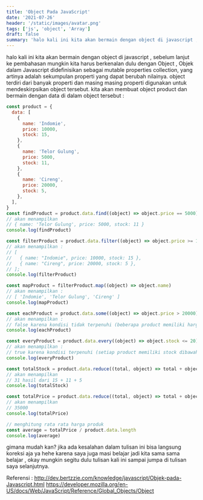 ```yaml
---
title: 'Object Pada JavaScript'
date: '2021-07-26'
header: '/static/images/avatar.png'
tags: ['js', 'object', 'Array']
draft: false
summary: 'halo kali ini kita akan bermain dengan object di javascript , sebelum lanjut ke pembahasan mungkin kita harus berkenalan dulu dengan Object , Objek dalam Javascript didefinisikan sebagai mutable properties collection, yang artinya adalah sekumpulan properti yang dapat berubah nilainya.'
---
```


halo kali ini kita akan bermain dengan object di javascript , sebelum lanjut ke pembahasan mungkin kita harus berkenalan dulu dengan Object , Objek dalam Javascript didefinisikan sebagai mutable properties collection, yang artinya adalah sekumpulan properti yang dapat berubah nilainya. object terdiri dari banyak properti dan masing masing properti digunakan untuk mendeskirpsikan object tersebut.
kita akan membuat object product dan bermain dengan data di dalam object tersebut :

```js
const product = {
  data: [
    {
      name: 'Indomie',
      price: 10000,
      stock: 15,
    },
    {
      name: 'Telor Gulung',
      price: 5000,
      stock: 11,
    },
    {
      name: 'Cireng',
      price: 20000,
      stock: 5,
    },
  ],
}
const findProduct = product.data.find((object) => object.price == 5000)
// akan menampilkan
// { name: 'Telor Gulung', price: 5000, stock: 11 }
console.log(findProduct)

const filterProduct = product.data.filter((object) => object.price >= 10000)
// akan menampilkan :
// [
//   { name: "Indomie", price: 10000, stock: 15 },
//   { name: "Cireng", price: 20000, stock: 5 },
// ];
console.log(filterProduct)

const mapProduct = filterProduct.map((object) => object.name)
// akan menampilkan :
// [ 'Indomie', 'Telor Gulung', 'Cireng' ]
console.log(mapProduct)

const eachProduct = product.data.some((object) => object.price > 20000)
// akan menampilkan :
// false karena kondisi tidak terpenuhi (beberapa product memiliki harga diatas 20000 = false)
console.log(eachProduct)

const everyProduct = product.data.every((object) => object.stock <= 20)
// akan menampilkan :
// true karena kondisi terpenuhi (setiap product memiliki stock dibawah 20 = true)
console.log(everyProduct)

const totalStock = product.data.reduce((total, object) => total + object.stock, 0)
// akan menampilkan
// 31 hasil dari 15 + 11 + 5
console.log(totalStock)

const totalPrice = product.data.reduce((total, object) => total + object.price, 0)
// akan menampilkan
// 35000
console.log(totalPrice)

// menghitung rata rata harga produk
const average = totalPrice / product.data.length
console.log(average)
```

gimana mudah kan? jika ada kesalahan dalam tulisan ini bisa langsung koreksi aja ya hehe karena saya juga masi belajar jadi kita sama sama belajar , okay mungkin segitu dulu tulisan kali ini sampai jumpa di tulisan saya selanjutnya.

Referensi :
http://dev.bertzzie.com/knowledge/javascript/Objek-pada-Javascript.html
https://developer.mozilla.org/en-US/docs/Web/JavaScript/Reference/Global_Objects/Object
